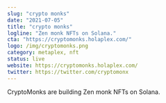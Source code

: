 ```yaml
---
slug: "crypto monks"
date: "2021-07-05"
title: "crypto monks"
logline: "Zen monk NFTs on Solana."
cta: "https://cryptomonks.holaplex.com/"
logo: /img/cryptomonks.png
category: metaplex, nft
status: live
website: https://cryptomonks.holaplex.com/
twitter: https://twitter.com/cryptomonx
---
```


CryptoMonks are building Zen monk NFTs on Solana.
